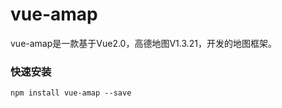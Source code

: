 # vue-amap

vue-amap是一款基于Vue2.0，高德地图V1.3.21，开发的地图框架。

### 快速安装

```
npm install vue-amap --save
```
